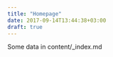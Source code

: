 ```yaml
---
title: "Homepage"
date: 2017-09-14T13:44:38+03:00
draft: true
---
```


Some data in content/_index.md
